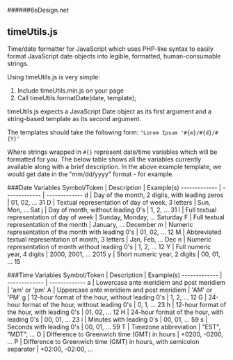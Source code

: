 ######6eDesign.net
## timeUtils.js
Time/date formatter for JavaScript which uses PHP-like syntax to easily format JavaScript date objects into legible, formatted, human-consumable strings. 

Using timeUtils.js is very simple: 

1. Include timeUtils.min.js on your page
2. Call timeUtils.formatDate(date, template); 

timeUtils.js expects a JavaScript Date object as its first argument and a string-based template as its second argument.  

The templates should take the following form: 
`"Lorem Ipsum '#{m}/#{d}/#{Y}'`

Where strings wrapped in `#{}` represent date/time variables which  will be formatted for you.  The below table shows all the variables currently available along with a brief description.  In the above example template, we would get date in the "mm/dd/yyyy" format - for example.

###Date Variables
Symbol/Token  | Description | Example(s)
------------- | ------------- | -------------
d | Day of the month, 2 digits, with leading zeros | 01, 02, ... 31
D | Textual representation of day of week, 3 letters | Sun, Mon, ... Sat
j | Day of month, without leading 0's | 1, 2, ... 31
l | Full textual representation of day of week | Sunday, Monday, ... Saturday
F | Full textual representation of the month | January, ... December
m | Numeric representation of the month with leading 0's | 01, 02, ... 12
M | Abbreviated textual representation of month, 3 letters | Jan, Feb, ... Dec
n | Numeric representation of month without leading 0's | 1, 2, ... 12
Y | Full numeric year, 4 digits | 2000, 2001, ... 2015
y | Short numeric year, 2 digits | 00, 01, ... 15

###Time Variables
Symbol/Token  | Description | Example(s)
------------- | ------------- | -------------
a | Lowercase ante meridiem and post meridiem | 'am' or 'pm'
A | Uppercase ante meridiem and post meridiem | 'AM' or 'PM'
g | 12-hour format of the hour, without leading 0's | 1, 2, ... 12
G | 24-hour format of the hour, without leading 0's | 0, 1, ... 23
h | 12-hour format of the hour, with leading 0's | 01, 02, ... 12
H | 24-hour format of the hour, with leading 0's | 00, 01, ... 23
i | Minutes with leading 0's | 00, 01, ... 59
s | Seconds with leading 0's | 00, 01, ... 59
T | Timezone abbreviation | "EST", "MDT", ...
O | Difference to Greenwich time (GMT) in hours | +0200, -0200, ...
P | Difference to Greenwich time (GMT) in hours, with semicolon separator | +02:00, -02:00, ...
